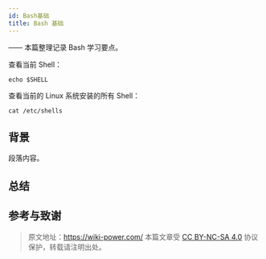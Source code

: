 ```yaml
---
id: Bash基础
title: Bash 基础
---
```


—— 本篇整理记录 Bash 学习要点。

查看当前 Shell：

```shell
echo $SHELL
```

查看当前的 Linux 系统安装的所有 Shell：

```shell
cat /etc/shells
```

## 背景

段落内容。

##

## 总结

## 参考与致谢



> 原文地址：<https://wiki-power.com/>
> 本篇文章受 [CC BY-NC-SA 4.0](https://creativecommons.org/licenses/by/4.0/deed.zh) 协议保护，转载请注明出处。

